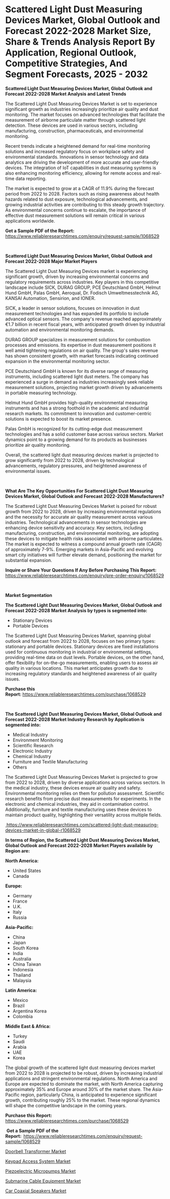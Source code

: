 <p><h1>Scattered Light Dust Measuring Devices Market, Global Outlook and Forecast 2022-2028 Market Size, Share & Trends Analysis Report By Application, Regional Outlook, Competitive Strategies, And Segment Forecasts, 2025 - 2032</h1></p><p><strong>Scattered Light Dust Measuring Devices Market, Global Outlook and Forecast 2022-2028 Market Analysis and Latest Trends</strong></p>
<p><p>The Scattered Light Dust Measuring Devices Market is set to experience significant growth as industries increasingly prioritize air quality and dust monitoring. The market focuses on advanced technologies that facilitate the measurement of airborne particulate matter through scattered light detection. These devices are used in various sectors, including manufacturing, construction, pharmaceuticals, and environmental monitoring.</p><p>Recent trends indicate a heightened demand for real-time monitoring solutions and increased regulatory focus on workplace safety and environmental standards. Innovations in sensor technology and data analytics are driving the development of more accurate and user-friendly devices. The integration of IoT capabilities in dust measuring systems is also enhancing monitoring efficiency, allowing for remote access and real-time data reporting.</p><p>The market is expected to grow at a CAGR of 11.9% during the forecast period from 2022 to 2028. Factors such as rising awareness about health hazards related to dust exposure, technological advancements, and growing industrial activities are contributing to this steady growth trajectory. As environmental concerns continue to escalate, the importance of effective dust measurement solutions will remain critical in various applications worldwide.</p></p>
<p><strong>Get a Sample PDF of the Report:&nbsp;</strong> <a href="https://www.reliableresearchtimes.com/enquiry/request-sample/1068529?utm_campaign=3346&utm_medium=2&utm_source=Github&utm_content=ia&utm_term=21032025&utm_id=scattered-light-dust-measuring-devices-market-global-outlook-and-forecast-2022-2028">https://www.reliableresearchtimes.com/enquiry/request-sample/1068529</a></p>
<p>&nbsp;</p>
<p><strong>Scattered Light Dust Measuring Devices Market, Global Outlook and Forecast 2022-2028 Major Market Players</strong></p>
<p><p>The Scattered Light Dust Measuring Devices market is experiencing significant growth, driven by increasing environmental concerns and regulatory requirements across industries. Key players in this competitive landscape include SICK, DURAG GROUP, PCE Deutschland GmbH, Helmut Hund GmbH, Palas GmbH, Aeroqual, Dr. Fodisch Umweltmesstechnik AG, KANSAI Automation, Sensirion, and IONER.</p><p>SICK, a leader in sensor solutions, focuses on innovation in dust measurement technologies and has expanded its portfolio to include advanced optical sensors. The company's revenue reached approximately €1.7 billion in recent fiscal years, with anticipated growth driven by industrial automation and environmental monitoring demands.</p><p>DURAG GROUP specializes in measurement solutions for combustion processes and emissions. Its expertise in dust measurement positions it well amid tightening regulations on air quality. The group's sales revenue has shown consistent growth, with market forecasts indicating continued expansion in the environmental monitoring sector.</p><p>PCE Deutschland GmbH is known for its diverse range of measuring instruments, including scattered light dust meters. The company has experienced a surge in demand as industries increasingly seek reliable measurement solutions, projecting market growth driven by advancements in portable measuring technology.</p><p>Helmut Hund GmbH provides high-quality environmental measuring instruments and has a strong foothold in the academic and industrial research markets. Its commitment to innovation and customer-centric solutions is expected to boost its market presence.</p><p>Palas GmbH is recognized for its cutting-edge dust measurement technologies and has a solid customer base across various sectors. Market dynamics point to a growing demand for its products as businesses prioritize air quality monitoring.</p><p>Overall, the scattered light dust measuring devices market is projected to grow significantly from 2022 to 2028, driven by technological advancements, regulatory pressures, and heightened awareness of environmental issues.</p></p>
<p>&nbsp;</p>
<p><strong>What Are The Key Opportunities For Scattered Light Dust Measuring Devices Market, Global Outlook and Forecast 2022-2028 Manufacturers?</strong></p>
<p><p>The Scattered Light Dust Measuring Devices Market is poised for robust growth from 2022 to 2028, driven by increasing environmental regulations and the necessity for accurate air quality measurement across various industries. Technological advancements in sensor technologies are enhancing device sensitivity and accuracy. Key sectors, including manufacturing, construction, and environmental monitoring, are adopting these devices to mitigate health risks associated with airborne particulates. The market is expected to witness a compound annual growth rate (CAGR) of approximately 7-9%. Emerging markets in Asia-Pacific and evolving smart city initiatives will further elevate demand, positioning the market for substantial expansion.</p></p>
<p><strong>Inquire or Share Your Questions If Any Before Purchasing This Report:</strong> <a href="https://www.reliableresearchtimes.com/enquiry/pre-order-enquiry/1068529?utm_campaign=3346&utm_medium=2&utm_source=Github&utm_content=ia&utm_term=21032025&utm_id=scattered-light-dust-measuring-devices-market-global-outlook-and-forecast-2022-2028">https://www.reliableresearchtimes.com/enquiry/pre-order-enquiry/1068529</a></p>
<p>&nbsp;</p>
<p><strong>Market Segmentation</strong></p>
<p><strong>The Scattered Light Dust Measuring Devices Market, Global Outlook and Forecast 2022-2028 Market Analysis by types is segmented into:</strong></p>
<p><ul><li>Stationary Devices</li><li>Portable Devices</li></ul></p>
<p><p>The Scattered Light Dust Measuring Devices Market, spanning global outlook and forecast from 2022 to 2028, focuses on two primary types: stationary and portable devices. Stationary devices are fixed installations used for continuous monitoring in industrial or environmental settings, providing real-time data on dust levels. Portable devices, on the other hand, offer flexibility for on-the-go measurements, enabling users to assess air quality in various locations. This market anticipates growth due to increasing regulatory standards and heightened awareness of air quality issues.</p></p>
<p><strong>Purchase this Report:&nbsp;</strong><a href="https://www.reliableresearchtimes.com/purchase/1068529?utm_campaign=3346&utm_medium=2&utm_source=Github&utm_content=ia&utm_term=21032025&utm_id=scattered-light-dust-measuring-devices-market-global-outlook-and-forecast-2022-2028">https://www.reliableresearchtimes.com/purchase/1068529</a></p>
<p>&nbsp;</p>
<p><strong>The Scattered Light Dust Measuring Devices Market, Global Outlook and Forecast 2022-2028 Market Industry Research by Application is segmented into:</strong></p>
<p><ul><li>Medical Industry</li><li>Environment Monitoring</li><li>Scientific Research</li><li>Electronic Industry</li><li>Chemical Industry</li><li>Furniture and Textile Manufacturing</li><li>Others</li></ul></p>
<p><p>The Scattered Light Dust Measuring Devices Market is projected to grow from 2022 to 2028, driven by diverse applications across various sectors. In the medical industry, these devices ensure air quality and safety. Environmental monitoring relies on them for pollution assessment. Scientific research benefits from precise dust measurements for experiments. In the electronic and chemical industries, they aid in contamination control. Additionally, furniture and textile manufacturing uses these devices to maintain product quality, highlighting their versatility across multiple fields.</p></p>
<p><a href="https://www.reliableresearchtimes.com/scattered-light-dust-measuring-devices-market-in-global-r1068529?utm_campaign=3346&utm_medium=2&utm_source=Github&utm_content=ia&utm_term=21032025&utm_id=scattered-light-dust-measuring-devices-market-global-outlook-and-forecast-2022-2028">&nbsp;https://www.reliableresearchtimes.com/scattered-light-dust-measuring-devices-market-in-global-r1068529</a></p>
<p><strong>In terms of Region, the Scattered Light Dust Measuring Devices Market, Global Outlook and Forecast 2022-2028 Market Players available by Region are:</strong></p>
<p>
    <p> <strong> North America: </strong>
        <ul>
            <li>United States</li>
            <li>Canada</li>
        </ul>
        </p> 
    <p> <strong> Europe: </strong>
        <ul>
            <li>Germany</li>
            <li>France</li>
            <li>U.K.</li>
            <li>Italy</li>
            <li>Russia</li>
        </ul>
        </p> 
    <p> <strong> Asia-Pacific: </strong>
        <ul>
            <li>China</li>
            <li>Japan</li>
            <li>South Korea</li>
            <li>India</li>
            <li>Australia</li>
            <li>China Taiwan</li>
            <li>Indonesia</li>
            <li>Thailand</li>
            <li>Malaysia</li>
        </ul>
        </p> 
    <p> <strong> Latin America: </strong>
        <ul>
            <li>Mexico</li>
            <li>Brazil</li>
            <li>Argentina Korea</li>
            <li>Colombia</li>
        </ul>
        </p> 
    <p> <strong> Middle East & Africa: </strong>
        <ul>
            <li>Turkey</li>
            <li>Saudi</li>
            <li>Arabia</li>
            <li>UAE</li>
            <li>Korea</li>
        </ul>
    </p>
    </p>
<p><p>The global growth of the scattered light dust measuring devices market from 2022 to 2028 is projected to be robust, driven by increasing industrial applications and stringent environmental regulations. North America and Europe are expected to dominate the market, with North America capturing approximately 35% and Europe around 30% of the market share. The Asia-Pacific region, particularly China, is anticipated to experience significant growth, contributing roughly 25% to the market. These regional dynamics will shape the competitive landscape in the coming years.</p></p>
<p><strong>Purchase this Report: </strong><a href="https://www.reliableresearchtimes.com/purchase/1068529?utm_campaign=3346&utm_medium=2&utm_source=Github&utm_content=ia&utm_term=21032025&utm_id=scattered-light-dust-measuring-devices-market-global-outlook-and-forecast-2022-2028">https://www.reliableresearchtimes.com/purchase/1068529</a></p>
<p>&nbsp;<strong>Get a Sample PDF of the Report:&nbsp;&nbsp;</strong><a href="https://www.reliableresearchtimes.com/enquiry/request-sample/1068529?utm_campaign=3346&utm_medium=2&utm_source=Github&utm_content=ia&utm_term=21032025&utm_id=scattered-light-dust-measuring-devices-market-global-outlook-and-forecast-2022-2028">https://www.reliableresearchtimes.com/enquiry/request-sample/1068529</a></p>
<p><strong></strong></p>
<p><p><a href="https://www.linkedin.com/pulse/doorbell-transformer-market-analysis-from-2025-2032-projected-6mnce?utm_campaign=3346&utm_medium=2&utm_source=Github&utm_content=ia&utm_term=21032025&utm_id=scattered-light-dust-measuring-devices-market-global-outlook-and-forecast-2022-2028">Doorbell Transformer Market</a></p><p><a href="https://www.linkedin.com/pulse/market-insights-evaluating-competitors-keypad-access-system-kcgde?utm_campaign=3346&utm_medium=2&utm_source=Github&utm_content=ia&utm_term=21032025&utm_id=scattered-light-dust-measuring-devices-market-global-outlook-and-forecast-2022-2028">Keypad Access System Market</a></p><p><a href="https://www.linkedin.com/pulse/piezoelectric-micropumps-market-evaluation-trends-size-3igye?utm_campaign=3346&utm_medium=2&utm_source=Github&utm_content=ia&utm_term=21032025&utm_id=scattered-light-dust-measuring-devices-market-global-outlook-and-forecast-2022-2028">Piezoelectric Micropumps Market</a></p><p><a href="https://www.linkedin.com/pulse/global-submarine-cable-equipment-market-overview-2025-2032-pappe?utm_campaign=3346&utm_medium=2&utm_source=Github&utm_content=ia&utm_term=21032025&utm_id=scattered-light-dust-measuring-devices-market-global-outlook-and-forecast-2022-2028">Submarine Cable Equipment Market</a></p><p><a href="https://www.linkedin.com/pulse/latest-car-coaxial-speakers-market-research-size-share-analysis-kmxse?utm_campaign=3346&utm_medium=2&utm_source=Github&utm_content=ia&utm_term=21032025&utm_id=scattered-light-dust-measuring-devices-market-global-outlook-and-forecast-2022-2028">Car Coaxial Speakers Market</a></p></p>
